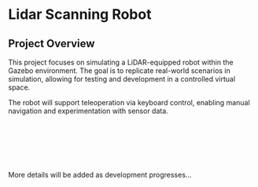 # Lidar Scanning Robot

## Project Overview
This project focuses on simulating a LiDAR-equipped robot within the Gazebo environment. The goal is to replicate real-world scenarios in simulation, allowing for testing and development in a controlled virtual space.

The robot will support teleoperation via keyboard control, enabling manual navigation and experimentation with sensor data.

<br><br><br><br><br>

More details will be added as development progresses...
